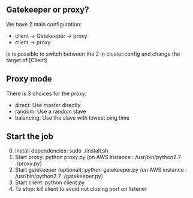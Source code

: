 ## Gatekeeper or proxy?

We have 2 main configuration:

* client -> Gatekeeper -> proxy
* client -> proxy

Is is possible to switch between the 2 in cluster.config and change the
target of [Client]


## Proxy mode

There is 3 choices for the proxy:

* direct: Use master directly
* random: Use a random slave
* balancing: Use the slave with lowest ping time


## Start the job

0. Install dependencies: sudo ./install.sh
1. Start proxy: python proxy.py
(on AWS instance : /usr/bin/python2.7 ./proxy.py)
2. Start gatekeeper (optional): python gatekeeper.py
(on AWS instance : /usr/bin/python2.7 ./gatekeeper.py)
3. Start client: python client.py
4. To stop: kill client to avoid not closing port on listener
